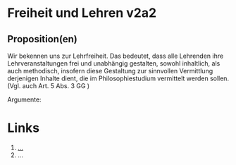 <!---
   NAME - The NAME of this project is:
ethos

  FILE - The FILENAME of the current file is:
/v2a2.md

  CREATION - This project was CREATED on:
2017-01-28-16:15:00 UTC

  MODIFICATION - This project was last MODIFIED on:
2017-01-28-16:15:00 UTC

  VERSION - The current VERSION of this project is:
<git-commit-hash>-2017-01-28-16:15:00 UTC

  CREATOR(S) - This project was CREATED by:
Michael Czechowski, Martin Maga

  CONTACT - You can CONTACT the creator(s) or developer(s) of this project at:
E-Mail: mail@martinmaga.de

  COPYRIGHT - The COPYRIGHT holder of this project is:
COPYRIGHT (c) 2016 Martin Maga

  LICENSE - This project is LICENSED under the following license:
Martin Maga 2016 CC BY-SA 4.0 https://creativecommons.org

  SUBFILE – This is a SUBFILE! For more INFORMATION on this project go to:
/README.md
--->

# Freiheit und Lehren v2a2

## Proposition(en)

Wir bekennen uns zur Lehrfreiheit. Das bedeutet, dass alle Lehrenden ihre Lehrveranstaltungen frei und unabhängig gestalten, sowohl inhaltlich, als auch methodisch, insofern diese Gestaltung zur sinnvollen Vermittlung derjenigen Inhalte dient, die im Philosophiestudium vermittelt werden sollen.
(Vgl. auch Art. 5 Abs. 3 GG )

Argumente:






# Links
  1. […](…)
  2. …
